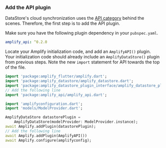 ### Add the API plugin

DataStore's cloud synchronization uses the [API category](~/lib/graphqlapi/getting-started.md) behind the scenes. Therefore, the first step is to add the API plugin.

Make sure you have the following plugin dependency in your `pubspec.yaml`.

```yaml
amplify_api: ^0.2.0
```

Locate your Amplify initialization code, and add an `AmplifyAPI()` plugin. Your initialization code should already include an `AmplifyDataStore()` plugin from previous steps. Note the new `import` statement for API towards the top of the file.

```dart
import 'package:amplify_flutter/amplify.dart';
import 'package:amplify_datastore/amplify_datastore.dart';
import 'package:amplify_datastore_plugin_interface/amplify_datastore_plugin_interface.dart';
// Add the following line
import 'package:amplify_api/amplify_api.dart';

import 'amplifyconfiguration.dart';
import 'models/ModelProvider.dart';
```

```dart
AmplifyDataStore datastorePlugin =
    AmplifyDataStore(modelProvider: ModelProvider.instance);
await Amplify.addPlugin(datastorePlugin);
// Add the following line
await Amplify.addPlugin(AmplifyAPI())
await Amplify.configure(amplifyconfig);
```

